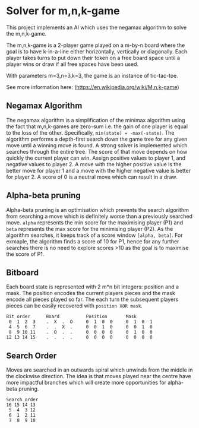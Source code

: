 # Solver for m,n,k-game

This project implements an AI which uses the negamax algorithm to solve the m,n,k-game.

The m,n,k-game is a 2-player game played on a m-by-n board where the goal is to have k-in-a-line either horizontally, vertically or diagonally. Each player takes turns to put down their token on a free board space until a player wins or draw if all free spaces have been used.

With parameters m=3,n=3,k=3, the game is an instance of tic-tac-toe.

See more information here: (https://en.wikipedia.org/wiki/M,n,k-game)

## Negamax Algorithm
The negamax algorithm is a simplification of the minimax algorithm using the fact that m,n,k-games are zero-sum i.e. the gain of one player is equal to the loss of the other. Specifically, `min(state) = -max(-state)`. The algorithm performs a depth-first search down the game tree for any given move until a winning move is found. A strong solver is implemented which searches through the entire tree. The score of that move depends on how quickly the current player can win. Assign positive values to player 1, and negative values to player 2. A move with the higher positive value is the better move for player 1 and a move with the higher negative value is better for player 2. A score of 0 is a neutral move which can result in a draw.

## Alpha-beta pruning
Alpha-beta pruning is an optimisation which prevents the search algorithm from searching a move which is definitely worse than a previously searched move. `alpha` represents the min score for the maximising player (P1) and `beta` represents the max score for the minimising player (P2). As the algorithm searches, it keeps track of a score window `[alpha, beta]`. For exmaple, the algorithm finds a score of 10 for P1, hence for any further searches there is no need to explore scores >10 as the goal is to maximise the score of P1. 

## Bitboard
Each board state is represented with 2 m*n bit integers: position and a mask. The position encodes the current players pieces and the mask encode all pieces played so far. The each turn the subsequent players pieces can be easily recovered with `position XOR mask`.
```    
Bit order      Board          Position       Mask        
 0  1  2  3    .  X  .  O     0  1  0  0     0  1  0  1     
 4  5  6  7    .  .  X  .     0  0  1  0     0  0  1  0 
 8  9 10 11    .  O  .  .     0  0  0  0     0  1  0  0 
12 13 14 15    .  .  .  .     0  0  0  0     0  0  0  0 
```

## Search Order
Moves are searched in an outwards spiral which unwinds from the middle in the clockwise direction. The idea is that moves played near the centre have more impactful branches which will create more opportunities for alpha-beta pruning.
```    
Search order   
16 15 14 13    
 5  4  3 12
 6  1  2 11
 7  8  9 10
```
